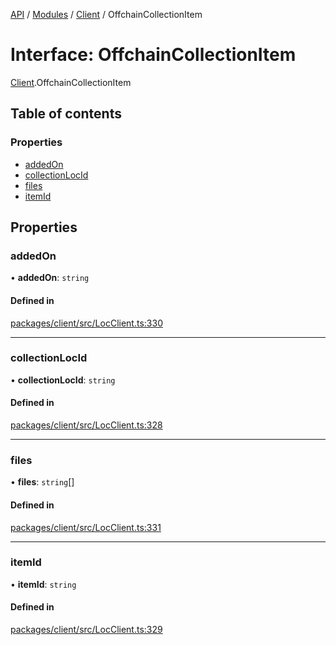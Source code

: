 [API](../API.md) / [Modules](../modules.md) / [Client](../modules/Client.md) / OffchainCollectionItem

# Interface: OffchainCollectionItem

[Client](../modules/Client.md).OffchainCollectionItem

## Table of contents

### Properties

- [addedOn](Client.OffchainCollectionItem.md#addedon)
- [collectionLocId](Client.OffchainCollectionItem.md#collectionlocid)
- [files](Client.OffchainCollectionItem.md#files)
- [itemId](Client.OffchainCollectionItem.md#itemid)

## Properties

### addedOn

• **addedOn**: `string`

#### Defined in

[packages/client/src/LocClient.ts:330](https://github.com/logion-network/logion-api/blob/main/packages/client/src/LocClient.ts#L330)

___

### collectionLocId

• **collectionLocId**: `string`

#### Defined in

[packages/client/src/LocClient.ts:328](https://github.com/logion-network/logion-api/blob/main/packages/client/src/LocClient.ts#L328)

___

### files

• **files**: `string`[]

#### Defined in

[packages/client/src/LocClient.ts:331](https://github.com/logion-network/logion-api/blob/main/packages/client/src/LocClient.ts#L331)

___

### itemId

• **itemId**: `string`

#### Defined in

[packages/client/src/LocClient.ts:329](https://github.com/logion-network/logion-api/blob/main/packages/client/src/LocClient.ts#L329)
